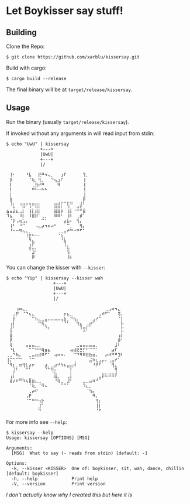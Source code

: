 # Let Boykisser say stuff!

## Building

Clone the Repo:

```
$ git clone https://github.com/xarblu/kissersay.git
```

Build with cargo:

```
$ cargo build --release
```

The final binary will be at `target/release/kissersay`.

## Usage

Run the binary (usually `target/release/kissersay`).

If invoked without any arguments in will read input from stdin:

```
$ echo "UwU" | kissersay
             +---+
             |UwU|
             +---+
             |/

⠀⢸⠂⠀⠀⠀⠘⣧⠀⠀⣟⠛⠲⢤⡀⠀⠀⣰⠏⠀⠀⠀⠀⠀⢹⡀
⠀⡿⠀⠀⠀⠀⠀⠈⢷⡀⢻⡀⠀⠀⠙⢦⣰⠏⠀⠀⠀⠀⠀⠀⢸⠀
⠀⡇⠀⠀⠀⠀⠀⠀⢀⣻⠞⠛⠀⠀⠀⠀⠻⠀⠀⠀⠀⠀⠀⠀⢸⠀
⠀⡇⠀⠀⠀⠀⠀⠀⠛⠓⠒⠓⠓⠀⠀⠀⠀⠀⠀⠀⠀⠀⠀⠀⢸⠀
⠀⡇⠀⠀⠀⠀⠀⠀⠀⠀⠀⠀⠀⠀⠀⠀⠀⠀⠀⠀⠀⠀⠀⠀⣸⠀
⠀⢿⠀⠀⠀⠀⠀⠀⠀⠀⠀⠀⠀⠀⠀⠀⢀⣀⣀⣀⣀⠀⠀⢀⡟⠀
⠀⠘⣇⠀⠘⣿⠋⢹⠛⣿⡇⠀⠀⠀⠀⣿⣿⡇⠀⢳⠉⠀⣠⡾⠁⠀
⣦⣤⣽⣆⢀⡇⠀⢸⡇⣾⡇⠀⠀⠀⠀⣿⣿⡷⠀⢸⡇⠐⠛⠛⣿⠀
⠹⣦⠀⠀⠸⡇⠀⠸⣿⡿⠁⢀⡀⠀⠀⠿⠿⠃⠀⢸⠇⠀⢀⡾⠁⠀
⠀⠈⡿⢠⢶⣡⡄⠀⠀⠀⠀⠉⠁⠀⠀⠀⠀⠀⣴⣧⠆⠀⢻⡄⠀⠀
⠀⢸⠃⠀⠘⠉⠀⠀⠀⠠⣄⡴⠲⠶⠴⠃⠀⠀⠀⠉⡀⠀⠀⢻⡄⠀
⠀⠘⠒⠒⠻⢦⣄⡀⠀⠀⠀⠀⠀⠀⠀⠀⢀⣀⣤⠞⠛⠒⠛⠋⠁⠀
⠀⠀⠀⠀⠀⠀⠸⣟⠓⠒⠂⠀⠀⠀⠀⠀⠈⢷⡀⠀⠀⠀⠀⠀⠀⠀
⠀⠀⠀⠀⠀⠀⠀⠙⣦⠀⠀⠀⠀⠀⠀⠀⠀⠈⢷⠀⠀⠀⠀⠀⠀⠀
⠀⠀⠀⠀⠀⠀⠀⣼⣃⡀⠀⠀⠀⠀⠀⠀⠀⠀⠘⣆⠀⠀⠀⠀⠀⠀
⠀⠀⠀⠀⠀⠀⠀⠉⣹⠃⠀⠀⠀⠀⠀⠀⠀⠀⠀⢻⠀⠀⠀⠀⠀⠀
⠀⠀⠀⠀⠀⠀⠀⠀⡿⠀⠀⠀⠀⠀⠀⠀⠀⠀⠀⢸⡆
```

You can change the kisser with `--kisser`:

```
$ echo "Yip" | kissersay --kisser wah
                  +---+
                  |UwU|
                  +---+
                  |/

⠀⠀⠀⢰⠶⣄⡀⠀⠀⠀⠀⠀⠀⠀⠀⠀⠀⠀⠀⠀⠀⠀⠀⠀⠀⠀⠀⠀⠀⠀⠀⢀⣠⠶⠲⣄⠀
⠀⠀⣠⡟⠀⠈⠙⢦⣄⠀⠀⠀⠀⠀⠀⠀⠀⠀⡶⣦⣀⠀⠀⠀⠀⠀⠀⠀⠀⣠⠾⠋⠁⠀⠀⢽⡄
⠀⠀⡿⠀⠀⠀⠀⠀⠉⠷⣄⣀⣤⠤⠤⠤⠤⢤⣷⡀⠙⢷⡄⠀⠀⠀⠀⣠⠞⠉⠀⠀⠀⠀⠀⠈⡇
⠀⢰⡇⠀⠀⠀⠀⠀⠀⠀⠉⠳⣄⠀⠀⠀⠀⠀⠈⠁⠀⠀⠹⣦⠀⣠⡞⠁⠀⠀⠀⠀⠀⠀⠀⠀⡗
⠀⣾⠁⠀⠀⠀⠀⠀⠀⠀⠀⠀⠈⠃⠀⠀⠀⠀⠀⠀⠀⠀⠀⠘⣻⠇⠀⠀⠀⠀⠀⠀⠀⠀⠀⠀⣏
⠀⣿⠀⠀⠀⠀⠀⠀⠀⠀⠀⠀⠀⠀⠀⠀⠀⠀⠀⠀⠀⠀⠀⠀⠀⠀⠀⠀⠀⠀⠀⠀⠀⠀⠀⢠⡇
⠀⡿⠀⠀⠀⠀⠀⠀⠀⠀⠀⠀⠀⠀⠀⠀⠀⠀⠀⠀⠀⠀⠀⠀⠀⠀⠀⠀⠀⠀⠀⠀⠀⠀⠀⣾⠂
⠀⢿⠀⠀⠀⠀⣤⣤⣤⣀⡀⠀⠀⠀⠀⠀⠀⠀⠀⠀⠀⠀⣀⣤⣤⣤⣤⣤⡀⠀⠀⠀⠀⠀⣸⠇⠀
⠀⠘⣇⠀⠀⠀⠀⠉⠉⠛⠛⢿⣶⣦⠀⠀⠀⠀⠀⠀⢴⣾⣟⣛⡋⠋⠉⠉⠁⠀⠀⠀⠀⣴⠏⠀⠀
⢀⣀⠙⢷⡄⠀⠀⣀⣤⣶⣾⠿⠋⠁⠀⢴⠶⠶⠄⠀⠀⠉⠙⠻⠿⣿⣷⣶⡄⠀⠀⡴⠾⠛⠛⣹⠇
⢸⡍⠉⠉⠉⠀⠀⠈⠉⠀⠀⠀⠀⠀⠀⠀⠀⠀⠀⠀⠀⢀⠀⠀⠀⠀⣬⠷⣆⣠⡤⠄⢀⣤⠞⠁⠀
⠈⠻⣆⡀⠶⢻⣇⡴⠖⠀⠀⠀⣴⡀⣀⡴⠚⠳⠦⣤⣤⠾⠀⠀⠀⠀⠀⠘⠟⠋⠀⠀⠀⢻⣄⠀⠀
⠀⠀⣼⠃⠀⠀⠉⠁⠀⠀⠀⠀⠈⠉⢻⡆⠀⠀⠀⠀⡇⠀⠀⠀⠀⠀⠀⠀⠀⠀⠀⠀⠀⠀⢻⠀⠀
⠀⢠⡇⠀⠀⠀⠀⠀⠀⠀⠀⠀⠀⠀⠀⣿⡀⠀⠀⢀⡇⠀⠀⠀⠀⠀⠀⠀⠀⣀⡿⠧⠿⠿⠟⠀⠀
⠀⣾⡴⠖⠛⠳⢦⣿⣶⣄⣀⠀⠀⠀⠀⠘⢷⣀⠀⣸⠃⠀⠀⠀⣀⣀⣤⠶⠚⠉⠀⠀⠀⠀⠀⠀⠀
⠀⠀⠀⠀⠀⠀⠀⠈⢷⡀⠈⠻⠦⠀⠀⠀⠀⠉⠉⠁⠀⠀⠀⠀⠹⣆⡀⠀⠀⠀⠀⠀⠀⠀⠀⠀⠀
⠀⠀⠀⠀⠀⠀⠀⢀⡴⠟⠀⠀⠀⠀⠀⠀⠀⠀⠀⠀⠀⠀⠀⠀⠀⠈⢳⡄⠀⠀⠀⠀⠀⠀⠀⠀⠀
⠀⠀⠀⠀⠀⠀⢠⡟⠀⠀⠀⠀⠀⠀⠀⠀⠀⠀⠀⠀⠀⠀⠀⠀⠀⠀⠀⠻⡄⠀⠀⠀⠀⠀⠀⠀⠀
⠀⠀⠀⠀⠀⠀⠈⠉⠛⠛⢲⡗⠀⠀⠀⠀⠀⠀⠀⠀⠀⠀⠀⠀⠀⠀⠀⠀⢻⡆⠀⠀⠀⠀⠀⠀⠀
⠀⠀⠀⠀⠀⠀⠀⠀⠀⠀⣸⠁⠀⠀⠀⠀⠀⠀⠀⠀⠀⠀⠀⠀⠀⠀⠀⠀⢸⡇⠀⠀⠀⠀⠀⠀⠀
⠀⠀⠀⠀⠀⠀⠀⠀⠀⠀⠙⠀⠀⠀⠀⠀⠀⠀⠀⠀⠀⠀⠀⠀⠀⠀⠀⠀⠈⠋
```

For more info see `--help`:

```
$ kissersay --help
Usage: kissersay [OPTIONS] [MSG]

Arguments:
  [MSG]  What to say (- reads from stdin) [default: -]

Options:
  -k, --kisser <KISSER>  One of: boykisser, sit, wah, dance, chillin [default: boykisser]
  -h, --help             Print help
  -V, --version          Print version
```

*I don't actually know why I created this but here it is*

